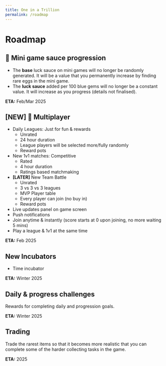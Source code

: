 ```yaml
---
title: One in a Trillion
permalink: /roadmap
---
```


# Roadmap

## 🔨 Mini game sauce progression
- The **base** luck sauce on mini games will no longer be randomly generated. It will be a value that you permanently increase by finding rare eggs in the mini game.
- The **luck sauce** added per 100 blue gems will no longer be a constant value. It will increase as you progress (details not finalised). 

**ETA:** Feb/Mar 2025


## **[NEW]** 🔨 Multiplayer
- Daily Leagues: Just for fun & rewards
  - Unrated
  - 24 hour duration
  - League players will be selected more/fully randomly
  - Reward pots 
- New 1v1 matches: Competitive
  - Rated
  - 4 hour duration
  - Ratings based matchmaking
- **[LATER]** New Team Battle
  - Unrated
  - 3 vs 3 vs 3 leagues
  - MVP Player table
  - Every player can join (no buy in)
  - Reward pots 
- Live updates panel on game screen
- Push notifications
- Join anytime & instantly (score starts at 0 upon joining, no more waiting 5 mins)
- Play a league & 1v1 at the same time

**ETA:** Feb 2025


## New Incubators
- Time incubator

**ETA:** Winter 2025


## Daily & progress challenges
Rewards for completing daily and progression goals.

**ETA:** Winter 2025


## Trading
Trade the rarest items so that it becomes more realistic that you can complete some of the harder collecting tasks in the game.

**ETA:** 2025
